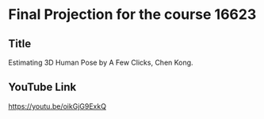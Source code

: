 # Final Projection for the course 16623
## Title
Estimating 3D Human Pose by A Few Clicks, Chen Kong.

## YouTube Link
https://youtu.be/oikGjG9ExkQ
